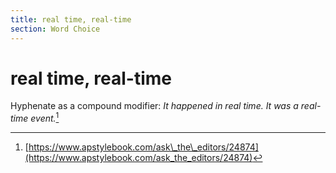 ```yaml
---
title: real time, real-time
section: Word Choice
---
```

# real time, real-time

Hyphenate as a compound modifier: _It happened in real time. It was a real-time event._[^69]

[^69]: [https://www.apstylebook.com/ask\_the\_editors/24874](https://www.apstylebook.com/ask_the_editors/24874)
